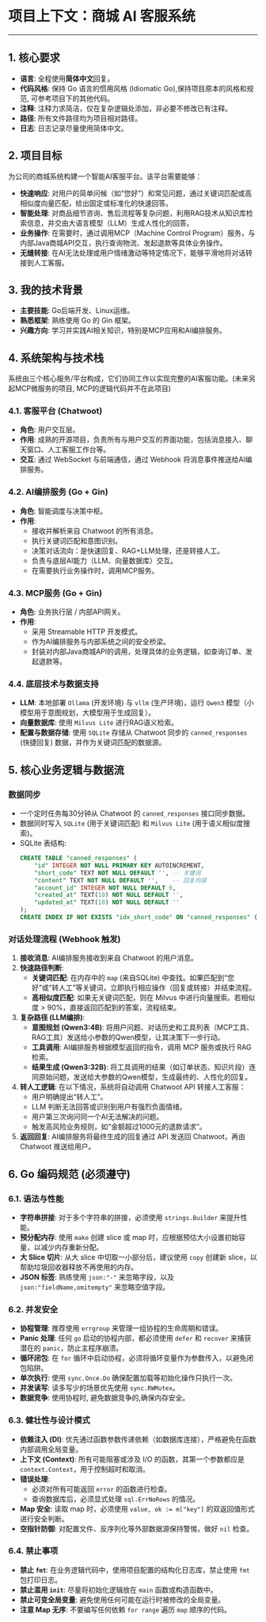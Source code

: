 # 项目上下文：商城 AI 客服系统

---

## 1. 核心要求

*   **语言**: 全程使用**简体中文**回复。
*   **代码风格**: 保持 Go 语言的惯用风格 (Idiomatic Go),保持项目原本的风格和规范, 可参考项目下的其他代码。
*   **注释**: 注释力求简洁，仅在复杂逻辑处添加，非必要不修改已有注释。
*   **路径**: 所有文件路径均为项目相对路径。
*   **日志**: 日志记录尽量使用简体中文。

## 2. 项目目标

为公司的商城系统构建一个智能AI客服平台。该平台需要能够：
-   **快速响应**: 对用户的简单问候（如“您好”）和常见问题，通过关键词匹配或高相似度向量匹配，给出固定或标准化的快速回答。
-   **智能处理**: 对商品细节咨询、售后流程等复杂问题，利用RAG技术从知识库检索信息，并交由大语言模型（LLM）生成人性化的回答。
-   **业务操作**: 在需要时，通过调用MCP（Machine Control Program）服务，与内部Java商城API交互，执行查询物流、发起退款等具体业务操作。
-   **无缝转接**: 在AI无法处理或用户情绪激动等特定情况下，能够平滑地将对话转接到人工客服。

## 3. 我的技术背景

-   **主要技能**: Go后端开发、Linux运维。
-   **熟悉框架**: 熟练使用 Go 的 Gin 框架。
-   **兴趣方向**: 学习并实践AI相关知识，特别是MCP应用和AI编排服务。

## 4. 系统架构与技术栈

系统由三个核心服务/平台构成，它们协同工作以实现完整的AI客服功能。(未来另起MCP微服务的项目, MCP的逻辑代码并不在此项目)

### 4.1. 客服平台 (Chatwoot)
-   **角色**: 用户交互层。
-   **作用**: 成熟的开源项目，负责所有与用户交互的界面功能，包括消息接入、聊天窗口、人工客服工作台等。
-   **交互**: 通过 WebSocket 与前端通信，通过 Webhook 将消息事件推送给AI编排服务。

### 4.2. AI编排服务 (Go + Gin)
-   **角色**: 智能调度与决策中枢。
-   **作用**:
    -   接收并解析来自 Chatwoot 的所有消息。
    -   执行关键词匹配和意图识别。
    -   决策对话流向：是快速回复、RAG+LLM处理，还是转接人工。
    -   负责与底层AI能力（LLM、向量数据库）交互。
    -   在需要执行业务操作时，调用MCP服务。

### 4.3. MCP服务 (Go + Gin)
-   **角色**: 业务执行层 / 内部API网关。
-   **作用**:
    -   采用 Streamable HTTP 开发模式。
    -   作为AI编排服务与内部系统之间的安全桥梁。
    -   封装对内部Java商城API的调用，处理具体的业务逻辑，如查询订单、发起退款等。

### 4.4. 底层技术与数据支持
-   **LLM**: 本地部署 `Ollama` (开发环境) 与 `vllm` (生产环境)，运行 `Qwen3` 模型（小模型用于意图规划，大模型用于生成回复）。
-   **向量数据库**: 使用 `Milvus Lite` 进行RAG语义检索。
-   **配置与数据存储**: 使用 `SQLite` 存储从 Chatwoot 同步的 `canned_responses` (快捷回复) 数据，并作为关键词匹配的数据源。

## 5. 核心业务逻辑与数据流

### 数据同步

-   一个定时任务每30分钟从 Chatwoot 的 `canned_responses` 接口同步数据。
-   数据同时写入 `SQLite` (用于关键词匹配) 和 `Milvus Lite` (用于语义相似度搜索)。
-   SQLite 表结构:
    ```sql
    CREATE TABLE "canned_responses" (
        "id" INTEGER NOT NULL PRIMARY KEY AUTOINCREMENT,
        "short_code" TEXT NOT NULL DEFAULT '', -- 关键词
        "content" TEXT NOT NULL DEFAULT '',    -- 回复内容
        "account_id" INTEGER NOT NULL DEFAULT 0,
        "created_at" TEXT(10) NOT NULL DEFAULT '',
        "updated_at" TEXT(10) NOT NULL DEFAULT ''
    );
    CREATE INDEX IF NOT EXISTS "idx_short_code" ON "canned_responses" ("short_code" ASC);
    ```

### 对话处理流程 (Webhook 触发)

1.  **接收消息**: AI编排服务接收到来自 Chatwoot 的用户消息。
2.  **快速路径判断**:
    -   **关键词匹配**: 在内存中的 `map` (来自SQLite) 中查找。如果匹配到“您好”或“转人工”等关键词，立即执行相应操作（回复或转接）并结束流程。
    -   **高相似度匹配**: 如果无关键词匹配，则在 Milvus 中进行向量搜索。若相似度 > 90%，直接返回匹配到的答案，流程结束。
3.  **复杂路径 (LLM编排)**:
    -   **意图规划 (Qwen3:4B)**: 将用户问题、对话历史和工具列表（MCP工具、RAG工具）发送给小参数的Qwen模型，让其决策下一步行动。
    -   **工具调用**: AI编排服务根据模型返回的指令，调用 MCP 服务或执行 RAG 检索。
    -   **结果生成 (Qwen3:32B)**: 将工具调用的结果（如订单状态、知识片段）连同原始问题，发送给大参数的Qwen模型，生成最终的、人性化的回复。
4.  **转人工逻辑**: 在以下情况，系统将自动调用 Chatwoot API 转接人工客服：
    -   用户明确提出“转人工”。
    -   LLM 判断无法回答或识别到用户有强烈负面情绪。
    -   用户第三次询问同一个AI无法解决的问题。
    -   触发高风险业务规则，如“金额超过1000元的退款请求”。
5.  **返回回复**: AI编排服务将最终生成的回复通过 API 发送回 Chatwoot，再由 Chatwoot 推送给用户。

## 6. Go 编码规范 (必须遵守)

### 6.1. 语法与性能

*   **字符串拼接**: 对于多个字符串的拼接，必须使用 `strings.Builder` 来提升性能。
*   **预分配内存**: 使用 `make` 创建 slice 或 map 时，应根据预估大小设置初始容量，以减少内存重新分配。
*   **大 Slice 切片**: 从大 slice 中切取一小部分后，建议使用 `copy` 创建新 slice，以帮助垃圾回收器释放不再使用的内存。
*   **JSON 标签**: 熟练使用 `json:"-"` 来忽略字段，以及 `json:"fieldName,omitempty"` 来忽略空值字段。

### 6.2. 并发安全

*   **协程管理**: 推荐使用 `errgroup` 来管理一组协程的生命周期和错误。
*   **Panic 处理**: 任何 `go` 启动的协程内部，都必须使用 `defer` 和 `recover` 来捕获潜在的 `panic`，防止主程序崩溃。
*   **循环闭包**: 在 `for` 循环中启动协程，必须将循环变量作为参数传入，以避免闭包陷阱。
*   **单次执行**: 使用 `sync.Once.Do` 确保配置加载等初始化操作只执行一次。
*   **并发读写**: 读多写少的场景优先使用 `sync.RWMutex`。
*   **数据竞争**: 使用协程时, 避免数据竞争的,确保内存安全。

### 6.3. 健壮性与设计模式

*   **依赖注入 (DI)**: 优先通过函数参数传递依赖（如数据库连接），严格避免在函数内部调用全局变量。
*   **上下文 (Context)**: 所有可能阻塞或涉及 I/O 的函数，其第一个参数都应是 `context.Context`，用于控制超时和取消。
*   **错误处理**:
    *   必须对所有可能返回 `error` 的函数进行检查。
    *   查询数据库后，必须显式处理 `sql.ErrNoRows` 的情况。
*   **Map 安全**: 读取 map 时，必须使用 `value, ok := m["key"]` 的双返回值形式进行安全判断。
*   **空指针防御**: 对配置文件、反序列化等外部数据源保持警惕，做好 `nil` 检查。

### 6.4. 禁止事项

*   **禁止 `fmt`**: 在业务逻辑代码中，使用项目配置的结构化日志库，禁止使用 `fmt` 包打印日志。
*   **禁止滥用 `init`**: 尽量将初始化逻辑放在 `main` 函数或构造函数中。
*   **禁止可变全局变量**: 避免使用任何可能在运行时被修改的全局变量。
*   **注意 Map 无序**: 不要编写任何依赖 `for range` 遍历 `map` 顺序的代码。
